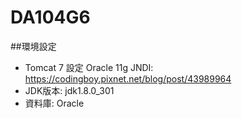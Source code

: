 # DA104G6
##環境設定
* Tomcat 7 設定 Oracle 11g JNDI: https://codingboy.pixnet.net/blog/post/43989964
* JDK版本: jdk1.8.0_301
* 資料庫: Oracle
